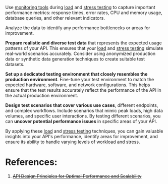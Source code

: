 Use [monitoring tools](Monitoring.md) during [load](Load%20Testing.md) and [stress testing](Stress%20Testing.md) to capture important performance metrics: 
	response times, 
	error rates, 
	CPU and memory usage, 
	database queries, 
	and other relevant indicators. 

Analyze the data to identify any performance bottlenecks or areas for improvement.

**Prepare realistic and diverse test data** that represents the expected usage patterns of your API. This ensures that your [load](Load%20Testing.md) and [stress testing](Stress%20Testing.md) simulate real-world scenarios accurately. Consider using anonymized production data or synthetic data generation techniques to create suitable test datasets.

**Set up a dedicated testing environment that closely resembles the production environment**. Fine-tune your test environment to match the expected hardware, software, and network configurations. This helps ensure that the test results accurately reflect the performance of the API in the actual production environment.

**Design test scenarios** **that cover various use cases**, different endpoints, and complex workflows. Include scenarios that mimic peak loads, high data volumes, and specific user interactions. By testing different scenarios, you can **uncover potential performance issues** in specific areas of your API.

By applying these [load](Load%20Testing.md) and [stress testing](Stress%20Testing.md) techniques, you can gain valuable insights into your API's performance, identify areas for improvement, and ensure its ability to handle varying levels of workload and stress.

# References:

1. ~~[API Design Principles for Optimal Performance and Scalability](https://dzone.com/articles/api-design-principles-for-optimal-performance-and-2)~~
